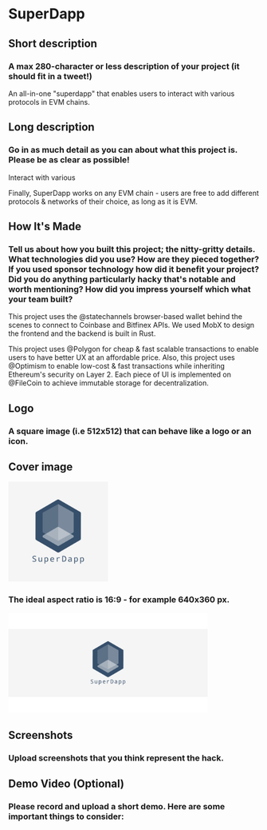 # SuperDapp

## Short description

### A max 280-character or less description of your project (it should fit in a tweet!)

An all-in-one "superdapp" that enables users to interact with various protocols in EVM chains.

## Long description

### Go in as much detail as you can about what this project is. Please be as clear as possible!

Interact with various

Finally, SuperDapp works on any EVM chain - users are free to add different protocols & networks of their choice, as long as it is EVM.

## How It's Made

### Tell us about how you built this project; the nitty-gritty details. What technologies did you use? How are they pieced together? If you used sponsor technology how did it benefit your project? Did you do anything particularly hacky that's notable and worth mentioning? How did you impress yourself which what your team built?

This project uses the @statechannels browser-based wallet behind the scenes to connect to Coinbase and Bitfinex APIs. We used MobX to design the frontend and the backend is built in Rust.

This project uses @Polygon for cheap & fast scalable transactions to enable users to have better UX at an affordable price. Also, this project uses @Optimism to enable low-cost & fast transactions while inheriting Ethereum's security on Layer 2. Each piece of UI is implemented on @FileCoin to achieve immutable storage for decentralization.

## Logo

### A square image (i.e 512x512) that can behave like a logo or an icon.

## Cover image

<img src="./public/logo.png" height="200">

### The ideal aspect ratio is 16:9 - for example 640x360 px.

<img src="./public/banner.png" height="200">

## Screenshots

### Upload screenshots that you think represent the hack.

## Demo Video (Optional)

### Please record and upload a short demo. Here are some important things to consider:
